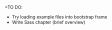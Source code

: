 =TO DO:

* Try loading example files into bootstrap frame
* Write Sass chapter (brief overview)






